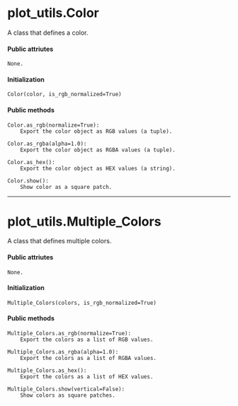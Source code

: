 # plot_utils.Color

A class that defines a color.

#### Public attriutes

    None.

#### Initialization

    Color(color, is_rgb_normalized=True)

#### Public methods

    Color.as_rgb(normalize=True):
        Export the color object as RGB values (a tuple).

    Color.as_rgba(alpha=1.0):
        Export the color object as RGBA values (a tuple).

    Color.as_hex():
        Export the color object as HEX values (a string).

    Color.show():
        Show color as a square patch.
        
-------------------------------------------------------

# plot_utils.Multiple_Colors

A class that defines multiple colors.

#### Public attriutes

    None.

#### Initialization

    Multiple_Colors(colors, is_rgb_normalized=True)

#### Public methods

    Multiple_Colors.as_rgb(normalize=True):
        Export the colors as a list of RGB values.

    Multiple_Colors.as_rgba(alpha=1.0):
        Export the colors as a list of RGBA values.

    Multiple_Colors.as_hex():
        Export the colors as a list of HEX values.

    Multiple_Colors.show(vertical=False):
        Show colors as square patches.
